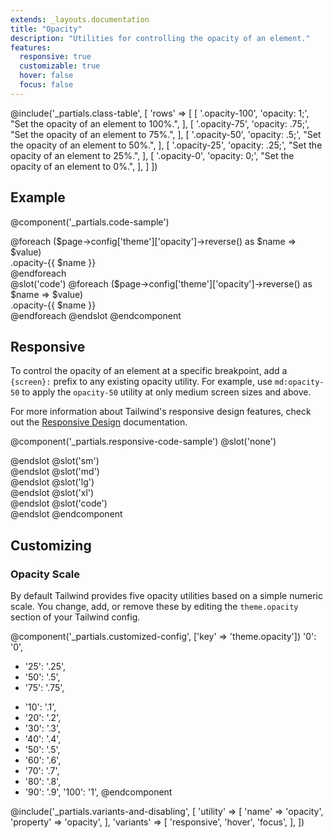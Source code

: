 ```yaml
---
extends: _layouts.documentation
title: "Opacity"
description: "Utilities for controlling the opacity of an element."
features:
  responsive: true
  customizable: true
  hover: false
  focus: false
---
```


@include('_partials.class-table', [
  'rows' => [
    [
      '.opacity-100',
      'opacity: 1;',
      "Set the opacity of an element to 100%.",
    ],
    [
      '.opacity-75',
      'opacity: .75;',
      "Set the opacity of an element to 75%.",
    ],
    [
      '.opacity-50',
      'opacity: .5;',
      "Set the opacity of an element to 50%.",
    ],
    [
      '.opacity-25',
      'opacity: .25;',
      "Set the opacity of an element to 25%.",
    ],
    [
      '.opacity-0',
      'opacity: 0;',
      "Set the opacity of an element to 0%.",
    ],
  ]
])

## Example

@component('_partials.code-sample')
<div class="flex -mx-2">
  @foreach ($page->config['theme']['opacity']->reverse() as $name => $value)
    <div class="text-sm flex-1 text-gray-700 text-center bg-gray-400 px-4 py-2 mx-2 opacity-{{ $name }}">.opacity-{{ $name }}</div>
  @endforeach
</div>
@slot('code')
@foreach ($page->config['theme']['opacity']->reverse() as $name => $value)
<div class="opacity-{{ $name }}">.opacity-{{ $name }}</div>
@endforeach
@endslot
@endcomponent

## Responsive

To control the opacity of an element at a specific breakpoint, add a `{screen}:` prefix to any existing opacity utility. For example, use `md:opacity-50` to apply the `opacity-50` utility at only medium screen sizes and above.

For more information about Tailwind's responsive design features, check out the [Responsive Design](/docs/responsive-design) documentation.

@component('_partials.responsive-code-sample')
@slot('none')
<div class="text-center">
  <div class="px-4 py-2 bg-gray-400 opacity-100 w-24 h-24 rounded-full inline-block"></div>
</div>
@endslot
@slot('sm')
<div class="text-center">
  <div class="px-4 py-2 bg-gray-400 opacity-75 w-24 h-24 rounded-full inline-block"></div>
</div>
@endslot
@slot('md')
<div class="text-center">
  <div class="px-4 py-2 bg-gray-400 opacity-50 w-24 h-24 rounded-full inline-block"></div>
</div>
@endslot
@slot('lg')
<div class="text-center">
  <div class="px-4 py-2 bg-gray-400 opacity-25 w-24 h-24 rounded-full inline-block"></div>
</div>
@endslot
@slot('xl')
<div class="text-center">
  <div class="px-4 py-2 bg-gray-400 opacity-0 w-24 h-24 rounded-full inline-block"></div>
</div>
@endslot
@slot('code')
<div class="none:opacity-100 sm:opacity-75 md:opacity-50 lg:opacity-25 xl:opacity-0 ...">
  <!-- ... -->
</div>
@endslot
@endcomponent

## Customizing

### Opacity Scale

By default Tailwind provides five opacity utilities based on a simple numeric scale. You change, add, or remove these by editing the `theme.opacity` section of your Tailwind config.

@component('_partials.customized-config', ['key' => 'theme.opacity'])
  '0': '0',
- '25': '.25',
- '50': '.5',
- '75': '.75',
+ '10': '.1',
+ '20': '.2',
+ '30': '.3',
+ '40': '.4',
+ '50': '.5',
+ '60': '.6',
+ '70': '.7',
+ '80': '.8',
+ '90': '.9',
  '100': '1',
@endcomponent

@include('_partials.variants-and-disabling', [
    'utility' => [
        'name' => 'opacity',
        'property' => 'opacity',
    ],
    'variants' => [
        'responsive',
        'hover',
        'focus',
    ],
])
